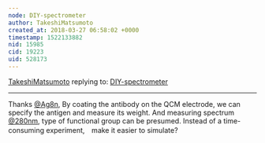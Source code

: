 ```yaml
---
node: DIY-spectrometer
author: TakeshiMatsumoto
created_at: 2018-03-27 06:58:02 +0000
timestamp: 1522133882
nid: 15985
cid: 19223
uid: 528173
---
```




[TakeshiMatsumoto](../profile/TakeshiMatsumoto) replying to: [DIY-spectrometer](../notes/TakeshiMatsumoto/03-20-2018/diy-spectrometer)

----
Thanks [@Ag8n](/profile/Ag8n), By coating the antibody on the QCM electrode, we can specify the antigen and measure its weight. And measuring spectrum [@280nm](/profile/280nm), type of functional group can be presumed. Instead of a time-consuming experiment,　make it easier to simulate?